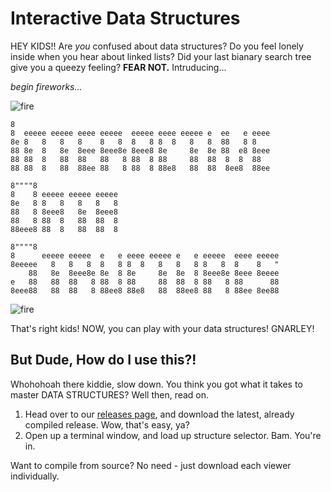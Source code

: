 Interactive Data Structures
============

HEY KIDS!! Are *you* confused about data structures? Do you feel lonely inside when you hear about linked lists? Did your last bianary search tree give you a queezy feeling? **FEAR NOT.** Intruducing...
  
*begin fireworks...*

![fire](http://www.capriogroup.com/WebStuff/Images/Borders/Animated-Border-Fire.gif)

```
8                                                             
8  eeeee eeeee eeee eeeee  eeeee eeee eeeee e  ee   e eeee    
8e 8   8   8   8    8   8  8   8 8  8   8   8  88   8 8       
88 8e  8   8e  8eee 8eee8e 8eee8 8e     8e  8e 88  e8 8eee    
88 88  8   88  88   88   8 88  8 88     88  88  8  8  88      
88 88  8   88  88ee 88   8 88  8 88e8   88  88  8ee8  88ee    
                                                              
8""""8                                                        
8    8 eeeee eeeee eeeee                                      
8e   8 8   8   8   8   8                                      
88   8 8eee8   8e  8eee8                                      
88   8 88  8   88  88  8                                      
88eee8 88  8   88  88  8                                      
                                                              
8""""8                                                        
8      eeeee eeeee  e   e eeee eeeee e   e eeeee  eeee eeeee  
8eeeee   8   8   8  8   8 8  8   8   8   8 8   8  8    8   "  
    88   8e  8eee8e 8e  8 8e     8e  8e  8 8eee8e 8eee 8eeee  
e   88   88  88   8 88  8 88     88  88  8 88   8 88      88  
8eee88   88  88   8 88ee8 88e8   88  88ee8 88   8 88ee 8ee88  
```
![fire](http://www.capriogroup.com/WebStuff/Images/Borders/Animated-Border-Fire.gif)
  
That's right kids! NOW, you can play with your data structures! GNARLEY!


## But Dude, How do I use this?!
Whohohoah there kiddie, slow down. You think you got what it takes to master DATA STRUCTURES? Well then, read on.
1. Head over to our [releases page](https://github.com/afischer15/Per6-Azzara-Caputo-Fischer-InteractiveDataStructures/releases), and download the latest, already compiled release. Wow, that's easy, ya?
2. Open up a terminal window, and load up structure selector. Bam. You're in.

  
Want to compile from source? No need - just download each viewer individually.  
